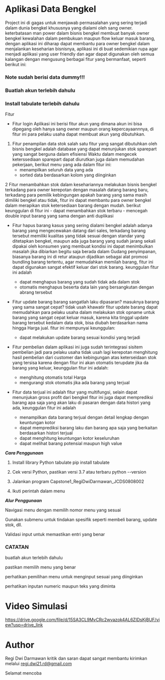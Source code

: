 # Aplikasi Data Bengkel

Project ini di gagas untuk menjawab permasalahan yang sering terjadi dalam dunia bengkel khususnya yang dialami oleh sang owner.
keterbatasan man power dalam bisnis bengkel membuat banyak owner bengkel kewalahan dalam pembukuan maupun flow keluar masuk barang, dengan aplikasi ini diharap dapat membantu para owner bengkel dalam menjalankan keseharian bisnisnya, aplikasi ini di buat sedemikian rupa agar menjadi aplikasi yang user friendly dan agar dapat digunakan oleh semua kalangan dengan mengusung berbagai fitur yang bermanfaat, seperti berikut ini:

### Note sudah berisi data dummy!!!
### Buatlah akun terlebih dahulu
### Install tabulate terlebih dahulu

Fitur

- Fitur login
Aplikasi ini berisi fitur akun yang dimana akun ini bisa dipegang oleh hanya sang owner maupun orang kepercayaannnya, di fitur ini para pelaku usaha dapat membuat akun yang dibutuhkan.

1. Fitur penampilan data stok
salah satu fitur yang sangat dibutuhkan oleh bisnis bengkel adalah database yang dapat menunjukan stok sparepart yang sangat berguna dalam efisiensi Waktu dalam mengecek keterssediaan sparepart dapat diurutkan juga dalam memudahan pekerjaan, berikut menu yang ada dalam fitur ini:
	- menampilkan seluruh data yang ada
	- sorted data berdasarkan kolom yang diinginkan

2 Fitur menambahkan stok
dalam kesehariannya melakukan bisnis bengkel terkadang para owner kerepotan dengan masalah datang barang baru, terkadang para pemilik kebingungan apakah barang yang sama masih dimiliki bengkel atau tidak, fitur ini dapat membantu para owner bengkel dalam merapikan stok ketersediaan barang dengan mudah. berikut keunggulan di fitur ini
	- dapat menambahkan stok terbaru
	- mencegah double input barang yang sama dengan anti duplikasi 

- Fitur hapus barang
kasus yang sering dialami bengkel adalah adanya barang yang mengecewakan datang dari sales, terkadang barang tersebut memiliki kualitas yang tidak sesuai dengan standar yang ditetapkan bengkel, maupun ada juga barang yang sudah jarang sekali dipakai oleh konsumen yang membuat kondisi ini dapat menimbulkan masalah jika dibiarkan begitu saja berada dalam Gudang penyimpanan, biasanya barang ini di retur ataupun dijadikan sebagai alat promosi bundling barang tertentu, agar memudahkan memilah barang, fitur ini dapat digunakan sangat efektif keluar dari stok barang. keunggulan fitur ini adalah
	- dapat menghapus barang yang sudah tidak ada dalam stok
	- otomatis menghapus beserta data lain yang bersangkutan dengan abrang tersebut

- Fitur update barang
barang sangatlah laku dipasaran? masuknya barang yang sama sangat cepat? tidak usah khawatir fitur update barang dapat memudahkan para pelaku usaha dalam melakukan stok opname untuk barang yang sangat cepat keluar masuk, karena kita tinggal update barang tersebut kedalam data stok, bisa diubah berdasarkan nama hingga Harga jual. fitur ini mempunyai keunggulan:
	- dapat melakukan update barang sesuai kondisi yang terjadi


- Fitur pembelian
dalam aplikasi ini juga sudah terintegrasi sisitem pembelian jadi para pelaku usaha tidak usah lagi kerepotan menghitung hasil pembelian dari customer dan kebingungan atas keterseidaan stok yang tersisa karena dengan fitur ini akan otomatis terupdate jika da barang yang keluar, keunggulan fitur ini adalah:	
	- menghitung otomatis total Harga
	- mengurangi stok otomatis jika ada barang yang terjual

- Fitur data terjual
ini adalah fitur yang multifungsi, selain dapat menunjukan gross profit dari bengkel fitur ini juga dapat memprediksi barang apa saja yang akan laku di pasaran dengan data histori yang ada, keunggulan fitur ini adalah
	
	- menampilkan data barang terjual dengan detail lengkap dengan keuntungan kotor
	- dapat memprediksi barang laku dan barang apa saja yang berkaitan berdasarkan histori terjual
	- dapat menghitung keuntungan kotor keseluruhan
	- dapat melihat barang potensial maupun high value


***Cara Penggunaan***

1. Install library Python tabulate
pip install tabulate

2. Cek versi Python, pastikan versi 3.7 atau terbaru
python --version

3. Jalankan program
Capstone1_RegiDwiDarmawan_JCDS0808002

4. Ikuti perintah dalam menu


***Alur Penggunaan***

Navigasi menu dengan memilih nomor menu yang sesuai

Gunakan submenu untuk tindakan spesifik seperti membeli barang, update stok, dll.

Validasi input untuk memastikan entri yang benar


### CATATAN ###

buatlah akun terlebih dahulu

pastikan memilih menu yang benar

perhatikan pemilihan menu untuk menginput sesuai yang diinginkan

perhatikan inputan numeric maupun teks yang diminta

# Video Simulasi

https://drive.google.com/file/d/15SA3CL9MvCRc2wvazok4AL6ZIDsKjBUF/view?usp=drive_link

# Author

Regi Dwi Darmawan
kritik dan saran dapat sangat membantu
kirimkan melalui regi.dwi21.rd@gmail.com


Selamat mencoba
